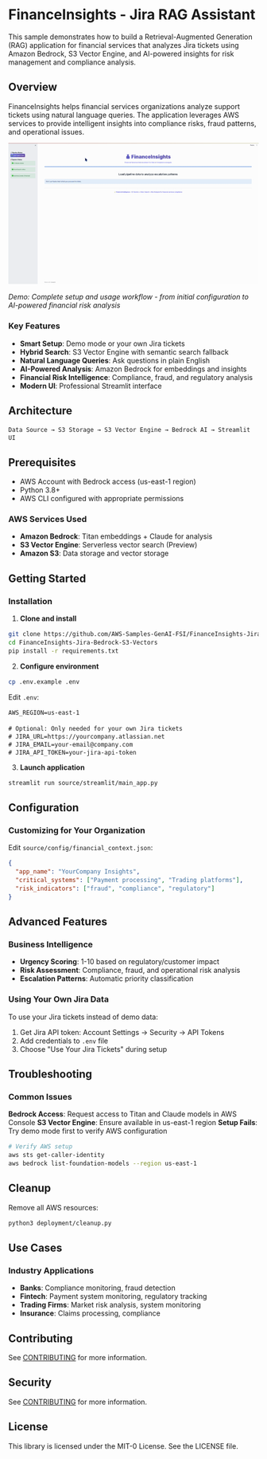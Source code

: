 # FinanceInsights - Jira RAG Assistant

This sample demonstrates how to build a Retrieval-Augmented Generation (RAG) application for financial services that analyzes Jira tickets using Amazon Bedrock, S3 Vector Engine, and AI-powered insights for risk management and compliance analysis.

## Overview

FinanceInsights helps financial services organizations analyze support tickets using natural language queries. The application leverages AWS services to provide intelligent insights into compliance risks, fraud patterns, and operational issues.

![FinanceInsights Demo](assets/demo.gif)

*Demo: Complete setup and usage workflow - from initial configuration to AI-powered financial risk analysis*

### Key Features

- **Smart Setup**: Demo mode or your own Jira tickets
- **Hybrid Search**: S3 Vector Engine with semantic search fallback
- **Natural Language Queries**: Ask questions in plain English
- **AI-Powered Analysis**: Amazon Bedrock for embeddings and insights
- **Financial Risk Intelligence**: Compliance, fraud, and regulatory analysis
- **Modern UI**: Professional Streamlit interface

## Architecture

```
Data Source → S3 Storage → S3 Vector Engine → Bedrock AI → Streamlit UI
```

## Prerequisites

- AWS Account with Bedrock access (us-east-1 region)
- Python 3.8+
- AWS CLI configured with appropriate permissions

### AWS Services Used

- **Amazon Bedrock**: Titan embeddings + Claude for analysis
- **S3 Vector Engine**: Serverless vector search (Preview)
- **Amazon S3**: Data storage and vector storage

## Getting Started

### Installation

1. **Clone and install**
```bash
git clone https://github.com/AWS-Samples-GenAI-FSI/FinanceInsights-Jira-Bedrock-S3-Vectors.git
cd FinanceInsights-Jira-Bedrock-S3-Vectors
pip install -r requirements.txt
```

2. **Configure environment**
```bash
cp .env.example .env
```

Edit `.env`:
```env
AWS_REGION=us-east-1

# Optional: Only needed for your own Jira tickets
# JIRA_URL=https://yourcompany.atlassian.net
# JIRA_EMAIL=your-email@company.com
# JIRA_API_TOKEN=your-jira-api-token
```

3. **Launch application**
```bash
streamlit run source/streamlit/main_app.py
```

## Configuration

### Customizing for Your Organization
Edit `source/config/financial_context.json`:

```json
{
  "app_name": "YourCompany Insights",
  "critical_systems": ["Payment processing", "Trading platforms"],
  "risk_indicators": ["fraud", "compliance", "regulatory"]
}
```

## Advanced Features

### Business Intelligence
- **Urgency Scoring**: 1-10 based on regulatory/customer impact
- **Risk Assessment**: Compliance, fraud, and operational risk analysis
- **Escalation Patterns**: Automatic priority classification

### Using Your Own Jira Data
To use your Jira tickets instead of demo data:
1. Get Jira API token: Account Settings → Security → API Tokens
2. Add credentials to `.env` file
3. Choose "Use Your Jira Tickets" during setup

## Troubleshooting

### Common Issues

**Bedrock Access**: Request access to Titan and Claude models in AWS Console
**S3 Vector Engine**: Ensure available in us-east-1 region
**Setup Fails**: Try demo mode first to verify AWS configuration

```bash
# Verify AWS setup
aws sts get-caller-identity
aws bedrock list-foundation-models --region us-east-1
```

## Cleanup

Remove all AWS resources:
```bash
python3 deployment/cleanup.py
```

## Use Cases

### Industry Applications
- **Banks**: Compliance monitoring, fraud detection
- **Fintech**: Payment system monitoring, regulatory tracking
- **Trading Firms**: Market risk analysis, system monitoring
- **Insurance**: Claims processing, compliance

## Contributing

See [CONTRIBUTING](CONTRIBUTING.md) for more information.

## Security

See [CONTRIBUTING](CONTRIBUTING.md#security-issue-notifications) for more information.

## License

This library is licensed under the MIT-0 License. See the LICENSE file.